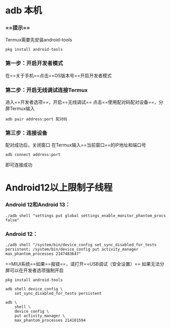 # adb 本机

### ==提示==

Termux需要先安装android-tools

```shell
pkg install android-tools
```

### 第一步：开启开发者模式

在==关于手机==点击==OS版本号==开启开发者模式

### 第二步：开启无线调试连接Termux

进入==开发者选项==，开启==无线调试==
点击==使用配对码配对设备==，分屏Termux输入

```shell
adb pair address:port 配对码
```

### 第三步：连接设备

配对成功后，关闭窗口
在Termux输入==当前窗口==的IP地址和端口号

```shell
adb connect address:port
```

即可连接成功

# Android12以上限制子线程
### Android 12和Android 13：
```shell
./adb shell "settings put global settings_enable_monitor_phantom_procs false"
```

### Android 12：
```shell
./adb shell "/system/bin/device_config set_sync_disabled_for_tests persistent; /system/bin/device_config put activity_manager max_phantom_processes 2147483647"
```

==MIUI系统==如果==报错==，请打开==USB调试（安全设置）==
如果无法分屏可以在开发者选项强制开启
```shell
pkg install android-tools
```

```shell
adb shell device_config \
    set_sync_disabled_for_tests persistent
```

```shell
adb \
    shell \
    device_config \
    put activity_manager \
    max_phantom_processes 214181594
```
